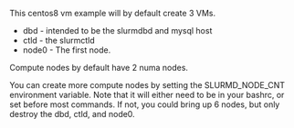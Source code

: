 This centos8 vm example will by default create 3 VMs.

- dbd	- intended to be the slurmdbd and mysql host
- ctld	- the slurmctld
- node0	- The first node.

Compute nodes by default have 2 numa nodes.

You can create more compute nodes by setting the SLURMD_NODE_CNT environment
variable.  Note that it will either need to be in your bashrc, or set before
most commands.  If not, you could bring up 6 nodes, but only destroy the dbd,
ctld, and node0.
